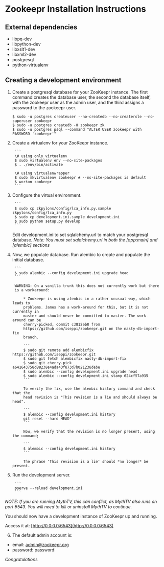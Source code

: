 Zookeepr Installation Instructions
==================================

External dependencies
---------------------

 * libpq-dev
 * libpython-dev
 * libxslt1-dev
 * libxml2-dev
 * postgresql
 * python-virtualenv


Creating a development environment
----------------------------------

1. Create a postgresql database for your ZooKeepr instance. The first command creates the database user, the second the database itself, with the zookeepr user as the admin user, and the third assigns a password to the zookeepr user.

    ```
    $ sudo -u postgres createuser --no-createdb --no-createrole --no-superuser zookeepr
    $ sudo -u postgres createdb -O zookeepr zk
    $ sudo -u postgres psql --command "ALTER USER zookeepr with PASSWORD 'zookeepr'"
    ```

2. Create a virtualenv for your ZooKeepr instance.

        ```
        \# using only virtualenv
        $ sudo virtualenv env --no-site-packages
        $ . ./env/bin/activate

        \# using virtualenwrapper
        $ sudo mkvirtualenv zookeepr # --no-site-packages is default
        $ workon zookeepr
        ```

3. Configure the virtual environment.

        ```
        $ sudo cp zkpylons/config/lca_info.py.sample zkpylons/config/lca_info.py
        $ sudo cp development.ini.sample development.ini
        $ sudo python setup.py develop
        ```
    Edit development.ini to set sqlalchemy.url to match your postgresql database.
    _Note: You must set sqlalchemy.url in both the [app:main] and [alembic] sections_

4. Now, we populate database. Run alembic to create and populate the initial database.

        ```
        $ sudo alembic --config development.ini upgrade head
        ```

        WARNING: On a vanilla trunk this does not currently work but there
        is a workaround:

            * Zookeepr is using alembic in a rather unusual way, which leads to
            problems. James has a work-around for this, but it is not currently in
            master and should never be committed to master. The work-around can be
            cherry-picked, commit c3812eb0 from
            https://github.com/iseppi/zookeepr.git on the nasty-db-import-fix
            branch.

            ```
            $ sudo git remote add alembicfix https://github.com/iseppi/zookeepr.git
            $ sudo git fetch alembicfix nasty-db-import-fix
            $ sudo git cherry-pick a641643758d88238e4ada43f873d7b021238debe
            $ sudo alembic --config development.ini upgrade head
            $ sudo alembic --config development.ini stamp 624cf57a935
            ```

            To verify the fix, use the alembic history command and check that the
            head revision is "This revision is a lie and should always be head".

            ```
            $ alembic --config development.ini history
            git reset --hard HEAD^
            ```

            Now, we verify that the revision is no longer present, using the command;

            ```
            $ alembic --config development.ini history
            ```

            The phrase 'This revision is a lie' should *no longer* be present.

5. Run the development server.

        ```
        pserve --reload development.ini
        ```

_NOTE: If you are running MythTV, this can conflict, as MythTV also runs on port 6543. You will need to kill or uninstall MythTV to continue._

You should now have a development instance of ZooKeepr up and running.

Access it at: [http://0.0.0.0:6543](http://0.0.0.0:6543)

6. The default admin account is:
* email: admin@zookeepr.org
* password: password 

*Congratulations*
